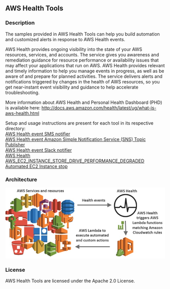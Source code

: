 ## AWS Health Tools 

### Description
The samples provided in AWS Health Tools can help you build automation and customized alerts in response to AWS Health events.

AWS Health provides ongoing visibility into the state of your AWS resources, services, and accounts. The service gives you awareness and remediation guidance for resource performance or availability issues that may affect your applications that run on AWS. AWS Health provides relevant and timely information to help you manage events in progress, as well as be aware of and prepare for planned activities. The service delivers alerts and notifications triggered by changes in the health of AWS resources, so you get near-instant event visibility and guidance to help accelerate troubleshooting. 

More information about AWS Health and Personal Health Dashboard (PHD) is available here: http://docs.aws.amazon.com/health/latest/ug/what-is-aws-health.html

Setup and usage instructions are present for each tool in its respective directory: <br />
[AWS Health event SMS notifier](sms-notifier/) <br />
[AWS Health event Amazon Simple Notification Service (SNS) Topic Publisher](sns-topic-publisher/) <br />
[AWS Health event Slack notifier](slack-notifier/) <br />
[AWS Health AWS_EC2_INSTANCE_STORE_DRIVE_PERFORMANCE_DEGRADED Automated EC2 Instance stop](automated-actions/AWS_EC2_INSTANCE_STORE_DRIVE_PERFORMANCE_DEGRADED/)

### Architecture
![Architecture](images/AWSHealthToolsArchitecture.jpg)

### License
AWS Health Tools are licensed under the Apache 2.0 License.

